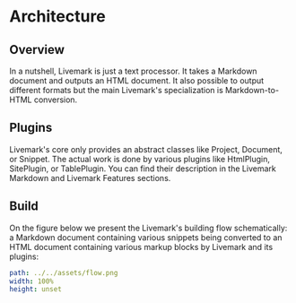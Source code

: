 # Architecture

## Overview

In a nutshell, Livemark is just a text processor. It takes a Markdown document and outputs an HTML document. It also possible to output different formats but the main Livemark's specialization is Markdown-to-HTML conversion.

## Plugins

Livemark's core only provides an abstract classes like Project, Document, or Snippet. The actual work is done by various plugins like HtmlPlugin, SitePlugin, or TablePlugin. You can find their description in the Livemark Markdown and Livemark Features sections.

## Build

On the figure below we present the Livemark's building flow schematically: a Markdown document containing various snippets being converted to an HTML document containing various markup blocks by Livemark and its plugins:

```yaml image
path: ../../assets/flow.png
width: 100%
height: unset
```
